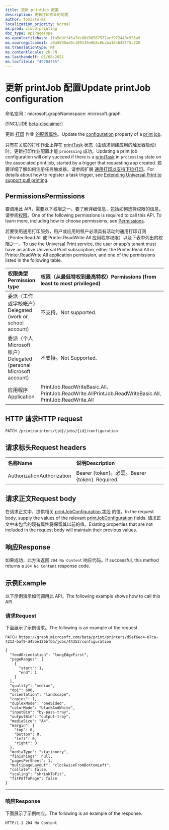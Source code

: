 ```yaml
---
title: 更新 printJob 配置
description: 更新打印作业的配置
author: tomsato-ms
localization_priority: Normal
ms.prod: cloud-printing
doc_type: apiPageType
ms.openlocfilehash: 1fa5ddff45a7dc80d36587577acf972443c956a9
ms.sourcegitcommit: a0a5690ad9c109149e0b8c8baba164648ff5c226
ms.translationtype: MT
ms.contentlocale: zh-CN
ms.lasthandoff: 01/08/2021
ms.locfileid: "49784765"
---
```

# <a name="update-printjob-configuration"></a><span data-ttu-id="0ad49-103">更新 printJob 配置</span><span class="sxs-lookup"><span data-stu-id="0ad49-103">Update printJob configuration</span></span>

<span data-ttu-id="0ad49-104">命名空间：microsoft.graph</span><span class="sxs-lookup"><span data-stu-id="0ad49-104">Namespace: microsoft.graph</span></span>

[!INCLUDE [beta-disclaimer](../../includes/beta-disclaimer.md)]

<span data-ttu-id="0ad49-105">更新 [打印](../resources/printjobconfiguration.md) 作业 [的配置属性](../resources/printjob.md)。</span><span class="sxs-lookup"><span data-stu-id="0ad49-105">Update the [configuration](../resources/printjobconfiguration.md) property of a [print job](../resources/printjob.md).</span></span>

<span data-ttu-id="0ad49-106">只有在关联的打印作业上存在 [printTask](../resources/printTask.md) 状态（由请求创建应用的触发器启动）时，更新打印作业配置才能 `processing` 成功。</span><span class="sxs-lookup"><span data-stu-id="0ad49-106">Updating a print job configuration will only succeed if there is a [printTask](../resources/printTask.md) in `processing` state on the associated print job, started by a trigger that requesting app created.</span></span> <span data-ttu-id="0ad49-107">若要详细了解如何注册任务触发器，请参阅扩展 [通用打印以支持下拉打印](/graph/universal-print-concept-overview#extending-universal-print-to-support-pull-printing)。</span><span class="sxs-lookup"><span data-stu-id="0ad49-107">For details about how to register a task trigger, see [Extending Universal Print to support pull printing](/graph/universal-print-concept-overview#extending-universal-print-to-support-pull-printing).</span></span>

## <a name="permissions"></a><span data-ttu-id="0ad49-108">Permissions</span><span class="sxs-lookup"><span data-stu-id="0ad49-108">Permissions</span></span>
<span data-ttu-id="0ad49-p102">要调用此 API，需要以下权限之一。要了解详细信息，包括如何选择权限的信息，请参阅[权限](/graph/permissions-reference)。</span><span class="sxs-lookup"><span data-stu-id="0ad49-p102">One of the following permissions is required to call this API. To learn more, including how to choose permissions, see [Permissions](/graph/permissions-reference).</span></span>

<span data-ttu-id="0ad49-111">若要使用通用打印服务，用户或应用的租户必须具有活动的通用打印订阅（Printer.Read.All 或 Printer.ReadWrite.All 应用程序权限）以及下表中列出的权限之一。</span><span class="sxs-lookup"><span data-stu-id="0ad49-111">To use the Universal Print service, the user or app's tenant must have an active Universal Print subscription, either the Printer.Read.All or Printer.ReadWrite.All application permission, and one of the permissions listed in the following table.</span></span>

|<span data-ttu-id="0ad49-112">权限类型</span><span class="sxs-lookup"><span data-stu-id="0ad49-112">Permission type</span></span> | <span data-ttu-id="0ad49-113">权限（从最低特权到最高特权）</span><span class="sxs-lookup"><span data-stu-id="0ad49-113">Permissions (from least to most privileged)</span></span> |
|:---------------|:--------------------------------------------|
|<span data-ttu-id="0ad49-114">委派（工作或学校帐户）</span><span class="sxs-lookup"><span data-stu-id="0ad49-114">Delegated (work or school account)</span></span>| <span data-ttu-id="0ad49-115">不支持。</span><span class="sxs-lookup"><span data-stu-id="0ad49-115">Not supported.</span></span> |
|<span data-ttu-id="0ad49-116">委派（个人 Microsoft 帐户）</span><span class="sxs-lookup"><span data-stu-id="0ad49-116">Delegated (personal Microsoft account)</span></span>|<span data-ttu-id="0ad49-117">不支持。</span><span class="sxs-lookup"><span data-stu-id="0ad49-117">Not Supported.</span></span>|
|<span data-ttu-id="0ad49-118">应用程序</span><span class="sxs-lookup"><span data-stu-id="0ad49-118">Application</span></span>| <span data-ttu-id="0ad49-119">PrintJob.ReadWriteBasic.All、PrintJob.ReadWrite.All</span><span class="sxs-lookup"><span data-stu-id="0ad49-119">PrintJob.ReadWriteBasic.All, PrintJob.ReadWrite.All</span></span> |

## <a name="http-request"></a><span data-ttu-id="0ad49-120">HTTP 请求</span><span class="sxs-lookup"><span data-stu-id="0ad49-120">HTTP request</span></span>
<!-- { "blockType": "ignored" } -->
```http
PATCH /print/printers/{id}/jobs/{id}/configuration
```
## <a name="request-headers"></a><span data-ttu-id="0ad49-121">请求标头</span><span class="sxs-lookup"><span data-stu-id="0ad49-121">Request headers</span></span>
| <span data-ttu-id="0ad49-122">名称</span><span class="sxs-lookup"><span data-stu-id="0ad49-122">Name</span></span>          | <span data-ttu-id="0ad49-123">说明</span><span class="sxs-lookup"><span data-stu-id="0ad49-123">Description</span></span>   |
|:--------------|:--------------|
| <span data-ttu-id="0ad49-124">Authorization</span><span class="sxs-lookup"><span data-stu-id="0ad49-124">Authorization</span></span> | <span data-ttu-id="0ad49-p103">Bearer {token}。必需。</span><span class="sxs-lookup"><span data-stu-id="0ad49-p103">Bearer {token}. Required.</span></span> |

## <a name="request-body"></a><span data-ttu-id="0ad49-127">请求正文</span><span class="sxs-lookup"><span data-stu-id="0ad49-127">Request body</span></span>
<span data-ttu-id="0ad49-128">在请求正文中，提供相关 [printJobConfiguration 字段](../resources/printjobconfiguration.md) 的值。</span><span class="sxs-lookup"><span data-stu-id="0ad49-128">In the request body, supply the values of the relevant [printJobConfiguration](../resources/printjobconfiguration.md) fields.</span></span> <span data-ttu-id="0ad49-129">请求正文中未包含的现有属性将保留其以前的值。</span><span class="sxs-lookup"><span data-stu-id="0ad49-129">Existing properties that are not included in the request body will maintain their previous values.</span></span>

## <a name="response"></a><span data-ttu-id="0ad49-130">响应</span><span class="sxs-lookup"><span data-stu-id="0ad49-130">Response</span></span>
<span data-ttu-id="0ad49-131">如果成功，此方法返回 `204 No Content` 响应代码。</span><span class="sxs-lookup"><span data-stu-id="0ad49-131">If successful, this method returns a `204 No Content` response code.</span></span>

## <a name="example"></a><span data-ttu-id="0ad49-132">示例</span><span class="sxs-lookup"><span data-stu-id="0ad49-132">Example</span></span>
<span data-ttu-id="0ad49-133">以下示例演示如何调用此 API。</span><span class="sxs-lookup"><span data-stu-id="0ad49-133">The following example shows how to call this API.</span></span>
### <a name="request"></a><span data-ttu-id="0ad49-134">请求</span><span class="sxs-lookup"><span data-stu-id="0ad49-134">Request</span></span>
<span data-ttu-id="0ad49-135">下面展示了示例请求。</span><span class="sxs-lookup"><span data-stu-id="0ad49-135">The following is an example of the request.</span></span>

<!-- {
  "blockType": "request",
  "name": "printjob-update-configuration"
}-->
```http
PATCH https://graph.microsoft.com/beta/print/printers/d5ef6ec4-07ca-4212-baf9-d45be126bfbb/jobs/44353/configuration

{
  "feedOrientation": "longEdgeFirst",
  "pageRanges": [
    {
      "start": 1,
      "end": 1
    }
  ],
  "quality": "medium",
  "dpi": 600,
  "orientation": "landscape",
  "copies": 1,
  "duplexMode": "oneSided",
  "colorMode": "blackAndWhite",
  "inputBin": "by-pass-tray",
  "outputBin": "output-tray",
  "mediaSize": "A4",
  "margin": {
    "top": 0,
    "bottom": 0,
    "left": 0,
    "right": 0
  },
  "mediaType": "stationery",
  "finishings": null,
  "pagesPerSheet": 1,
  "multipageLayout": "clockwiseFromBottomLeft",
  "collate": false,
  "scaling": "shrinkToFit",
  "fitPdfToPage": false
}
```

---


### <a name="response"></a><span data-ttu-id="0ad49-136">响应</span><span class="sxs-lookup"><span data-stu-id="0ad49-136">Response</span></span>
<span data-ttu-id="0ad49-137">下面展示了示例响应。</span><span class="sxs-lookup"><span data-stu-id="0ad49-137">The following is an example of the response.</span></span> 
<!-- {
  "blockType": "response",
  "truncated": true
} -->
```http
HTTP/1.1 204 No Content
```

<!-- uuid: 8fcb5dbc-d5aa-4681-8e31-b001d5168d79
2015-10-25 14:57:30 UTC -->
<!-- {
  "type": "#page.annotation",
  "description": "Update print job configuration",
  "keywords": "",
  "section": "documentation",
  "tocPath": ""
}-->


